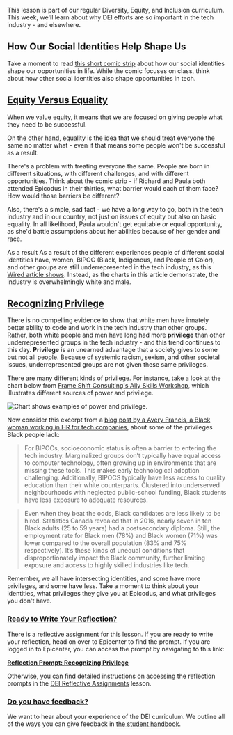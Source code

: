 This lesson is part of our regular Diversity, Equity, and Inclusion curriculum. This week, we'll learn about why DEI efforts are so important in the tech industry - and elsewhere.

## How Our Social Identities Help Shape Us

Take a moment to read [this short comic strip](https://www.rnz.co.nz/news/the-wireless/373065/the-pencilsword-on-a-plate) about how our social identities shape our opportunities in life. While the comic focuses on class, think about how other social identities also shape opportunities in tech.

## [Equity Versus Equality](#equity-versus-equality)

When we value equity, it means that we are focused on giving people what they need to be successful.

On the other hand, equality is the idea that we should treat everyone the same no matter what - even if that means some people won't be successful as a result.

There's a problem with treating everyone the same. People are born in different situations, with different challenges, and with different opportunities. Think about the comic strip - if Richard and Paula both attended Epicodus in their thirties, what barrier would each of them face? How would those barriers be different?

Also, there's a simple, sad fact - we have a long way to go, both in the tech industry and in our country, not just on issues of equity but also on basic equality. In all likelihood, Paula wouldn't get equitable _or_ equal opportunity, as she'd battle assumptions about her abilities because of her gender and race.

As a result As a result of the different experiences people of different social identities have, women, BIPOC (Black, Indigenous, and People of Color), and other groups are still underrepresented in the tech industry, as this [Wired article shows](https://www.wired.com/story/five-years-tech-diversity-reports-little-progress/). Instead, as the charts in this article demonstrate, the industry is overwhelmingly white and male.

## [Recognizing Privilege](#recognizing-privilege)

There is no compelling evidence to show that white men have innately better ability to code and work in the tech industry than other groups. Rather, both white people and men have long had more **privilege** than other underrepresented groups in the tech industry - and this trend continues to this day. **Privilege** is an unearned advantage that a society gives to some but not all people. Because of systemic racism, sexism, and other societal issues, underrepresented groups are not given these same privileges.

There are many different kinds of privilege. For instance, take a look at the chart below from [Frame Shift Consulting's Ally Skills Workshop](https://frameshiftconsulting.com/ally-skills-workshop/), which illustrates different sources of power and privilege.

![Chart shows examples of power and privilege.](https://www.dropbox.com/s/drxcizf28n1p3zf/image3.png?raw=1)

Now consider this excerpt from a [blog post by a Avery Francis, a Black woman working in HR for tech companies](https://blog.usejournal.com/the-black-experience-what-being-black-in-tech-really-feels-like-e3574ba28280), about some of the privileges Black people lack:

> For BIPOCs, socioeconomic status is often a barrier to entering the tech industry. Marginalized groups don’t typically have equal access to computer technology, often growing up in environments that are missing these tools. This makes early technological adoption challenging. Additionally, BIPOCS typically have less access to quality education than their white counterparts. Clustered into underserved neighbourhoods with neglected public-school funding, Black students have less exposure to adequate resources.

> Even when they beat the odds, Black candidates are less likely to be hired. Statistics Canada revealed that in 2016, nearly seven in ten Black adults (25 to 59 years) had a postsecondary diploma. Still, the employment rate for Black men (78%) and Black women (71%) was lower compared to the overall population (83% and 75% respectively). It’s these kinds of unequal conditions that disproportionately impact the Black community, further limiting exposure and access to highly skilled industries like tech.

Remember, we all have intersecting identities, and some have more privileges, and some have less. Take a moment to think about your identities, what privileges they give you at Epicodus, and what privileges you don't have.

### [Ready to Write Your Reflection?](#ready-to-write-your-reflection)

There is a reflective assignment for this lesson. If you are ready to write your reflection, head on over to Epicenter to find the prompt. If you are logged in to Epicenter, you can access the prompt by navigating to this link:

**<span class="glyphicon glyphicon-link"></span> [Reflection Prompt: Recognizing Privilege](https://epicenter.epicodus.com/journals?title=Recognizing+Privilege)** 

Otherwise, you can find detailed instructions on accessing the reflection prompts in the [DEI Reflective Assignments](https://www.learnhowtoprogram.com/introduction-to-programming/getting-started-at-epicodus/diversity-equity-and-inclusion-reflective-assignments#finding-the-reflection-prompts) lesson.

### [Do you have feedback?](#do-you-have-feedback)
We want to hear about your experience of the DEI curriculum. We outline all of the ways you can give feedback in [the student handbook](https://www.learnhowtoprogram.com/introduction-to-programming/getting-started-at-epicodus/student-handbook#giving-feedback).